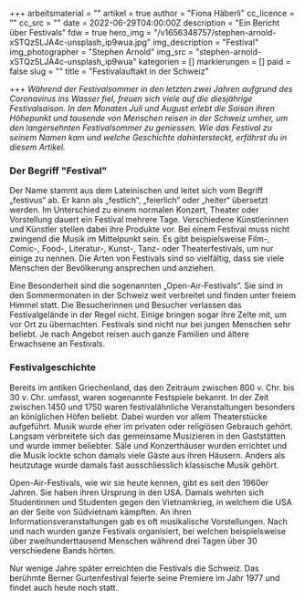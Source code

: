 +++
arbeitsmaterial = ""
artikel = true
author = "Fiona Häberli"
cc_licence = ""
cc_src = ""
date = 2022-06-29T04:00:00Z
description = "Ein Bericht über Festivals"
fdw = true
hero_img = "/v1656348757/stephen-arnold-xSTQzSLJA4c-unsplash_ip9wua.jpg"
img_description = "Festival"
img_photographer = "Stephen Arnold"
img_src = "stephen-arnold-xSTQzSLJA4c-unsplash_ip9wua"
kategorien = []
markierungen = []
paid = false
slug = ""
title = "Festivalauftakt in der Schweiz"

+++
_Während der Festivalsommer in den letzten zwei Jahren aufgrund des Coronavirus ins Wasser fiel, freuen sich viele auf die diesjährige Festivalsaison. In den Monaten Juli und August erlebt die Saison ihren Höhepunkt und tausende von Menschen reisen in der Schweiz umher, um den langersehnten Festivalsommer zu geniessen. Wie das Festival zu seinem Namen kam und welche Geschichte dahintersteckt, erfährst du in diesem Artikel._

### Der Begriff "Festival"

Der Name stammt aus dem Lateinischen und leitet sich vom Begriff „festivus“ ab. Er kann als „festlich“, „feierlich“ oder „heiter“ übersetzt werden. Im Unterschied zu einem normalen Konzert, Theater oder Vorstellung dauert ein Festival mehrere Tage. Verschiedene Künstlerinnen und Künstler stellen dabei ihre Produkte vor. Bei einem Festival muss nicht zwingend die Musik im Mittelpunkt sein. Es gibt beispielsweise Film-, Comic-, Food-, Literatur-, Kunst-, Tanz- oder Theaterfestivals, um nur einige zu nennen. Die Arten von Festivals sind so vielfältig, dass sie viele Menschen der Bevölkerung ansprechen und anziehen.

Eine Besonderheit sind die sogenannten „Open-Air-Festivals“. Sie sind in den Sommermonaten in der Schweiz weit verbreitet und finden unter freiem Himmel statt. Die Besucherinnen und Besucher verlassen das Festivalgelände in der Regel nicht. Einige bringen sogar ihre Zelte mit, um vor Ort zu übernachten. Festivals sind nicht nur bei jungen Menschen sehr beliebt. Je nach Angebot reisen auch ganze Familien und ältere Erwachsene an Festivals.

### Festivalgeschichte

Bereits im antiken Griechenland, das den Zeitraum zwischen 800 v. Chr. bis 30 v. Chr. umfasst, waren sogenannte Festspiele bekannt. In der Zeit zwischen 1450 und 1750 waren festivalähnliche Veranstaltungen besonders an königlichen Höfen beliebt. Dabei wurden vor allem Theaterstücke aufgeführt. Musik wurde eher im privaten oder religiösen Gebrauch gehört. Langsam verbreitete sich das gemeinsame Musizieren in den Gaststätten und wurde immer beliebter. Säle und Konzerthäuser wurden errichtet und die Musik lockte schon damals viele Gäste aus ihren Häusern. Anders als heutzutage wurde damals fast ausschliesslich klassische Musik gehört.

Open-Air-Festivals, wie wir sie heute kennen, gibt es seit den 1960er Jahren. Sie haben ihren Ursprung in den USA. Damals wehrten sich Studentinnen und Studenten gegen den Vietnamkrieg, in welchem die USA an der Seite von Südvietnam kämpften. An ihren Informationsveranstaltungen gab es oft musikalische Vorstellungen. Nach und nach wurden ganze Festivals organisiert, bei welchen beispielsweise über zweihunderttausend Menschen während drei Tagen über 30 verschiedene Bands hörten.

Nur wenige Jahre später erreichten die Festivals die Schweiz. Das berühmte Berner Gurtenfestival feierte seine Premiere im Jahr 1977 und findet auch heute noch statt.